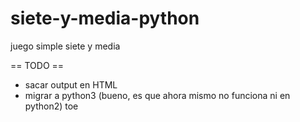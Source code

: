 siete-y-media-python
====================
juego simple siete y media

== TODO ==

- sacar output en HTML
- migrar a python3 (bueno, es que ahora mismo no funciona ni en python2)
toe